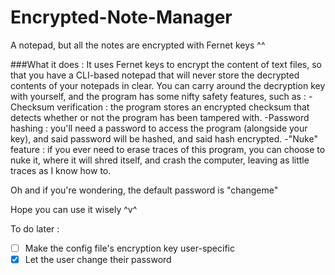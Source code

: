 # Encrypted-Note-Manager
A notepad, but all the notes are encrypted with Fernet keys ^^

###What it does :
It uses Fernet keys to encrypt the content of text files, so that you have a CLI-based notepad
that will never store the decrypted contents of your notepads in clear. You can carry around the 
decryption key with yourself, and the program has some nifty safety features, such as : 
-Checksum verification : the program stores an encrypted checksum that detects whether or not the program has been tampered with.
-Password hashing : you'll need a password to access the program (alongside your key), and said password will be hashed, and said hash encrypted.
-"Nuke" feature : if you ever need to erase traces of this program, you can choose to nuke it, where it will shred itself, and crash the computer, leaving as little traces as I know how to.

Oh and if you're wondering, the default password is "changeme"


Hope you can use it wisely ^v^

To do later : 
-[ ] Make the config file's encryption key user-specific
-[x] Let the user change their password
